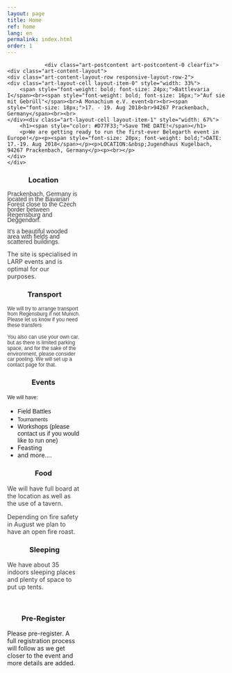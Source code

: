 ```yaml
---
layout: page
title: Home
ref: home
lang: en
permalink: index.html
order: 1
---
```


<div class="art-layout-wrapper">
                <div class="art-content-layout">
                    <div class="art-content-layout-row">
                        <div class="art-layout-cell art-content"><article class="art-post art-article">
                                
                                                
                <div class="art-postcontent art-postcontent-0 clearfix"><div class="art-content-layout">
    <div class="art-content-layout-row responsive-layout-row-2">
    <div class="art-layout-cell layout-item-0" style="width: 33%">
        <span style="font-weight: bold; font-size: 24px;">Battlevaria I</span><br><span style="font-weight: bold; font-size: 16px;">"Auf sie mit Gebrüll"</span><br>A Monachium e.V. event<br><br><span style="font-size: 18px;">17. - 19. Aug 2018<br>94267 Prackenbach, Germany</span><br><br>
    </div><div class="art-layout-cell layout-item-1" style="width: 67%">
        <h1><span style="color: #D77F33;">Save THE DATE!</span></h1>
        <p>We are getting ready to run the first-ever Belegarth event in Europe!</p><p><span style="font-size: 20px; font-weight: bold;">DATE: 17.-19. Aug 2018</span></p><p>LOCATION:&nbsp;Jugendhaus Kugelbach, 94267 Prackenbach, Germany</p><p><br></p>
    </div>
    </div>
</div>
<div class="art-content-layout">
    <div class="art-content-layout-row responsive-layout-row-3">
    <div class="art-layout-cell layout-item-2" style="width: 33%">
        <h3 style="text-align: center;">Location</h3><p><span style="color: rgb(54, 54, 54); font-family: Verdana, sans-serif; line-height: 12px;">Prackenbach, Germany is located in the Bavarian Forest close to the Czech border between Regensburg and Deggendorf.</span><br></p><p><span style="color: rgb(54, 54, 54); font-family: Verdana, sans-serif; line-height: 12px;">It's a beautiful wooded area with fields and scattered buildings.</span></p><p><span style="color: rgb(54, 54, 54);">The site is specialised in LARP events and is optimal for our purposes.</span></p>
    </div><div class="art-layout-cell layout-item-2" style="width: 34%">
        <h3 style="text-align: center;">Transport</h3><p class="MsoNormal"><span lang="EN-GB" style="font-size: 9pt; line-height: 107%; font-family: Verdana, sans-serif; color: rgb(54, 54, 54);">We will try to arrange transport
         from Regensburg if not Munich. Please let us know if you need these transfers</span></p><p class="MsoNormal"><span lang="EN-GB" style="font-size: 9pt; line-height: 107%; font-family: Verdana, sans-serif; color: rgb(54, 54, 54);">You also can use your own car, but as there is limited parking space, and for the sake of the environment, please consider car pooling. We will set up a contact page for that.</span></p>
    </div><div class="art-layout-cell layout-item-2" style="width: 33%">
        <h3 style="text-align: center;">Events</h3><p class="MsoNormal" style="margin-top: 9pt; margin-right: 0cm; margin-bottom: 9pt; margin-left: 0cm; line-height: 13.5pt;"><span lang="EN-GB" style="font-size: 9pt; font-family: Verdana, sans-serif;">We
         will have:</span></p><p class="MsoNormal" style="margin-top: 9pt; margin-right: 0cm; margin-bottom: 9pt; margin-left: 0cm;"></p><ul><li><span style="font-family: Verdana, sans-serif; line-height: 18px;">Field Battles</span></li><li><span lang="EN-GB" style="font-size: 9pt; line-height: 107%; font-family: Verdana, sans-serif;">Tournaments</span></li><li><span lang="EN-GB" style="font-size: 9pt; line-height: 107%; font-family: Verdana, sans-serif;"></span><span style="font-family: Verdana, sans-serif;">Workshops (please contact us if you would like to run one)</span></li><li>Feasting</li><li>and more....</li></ul><p>
        </p>
    </div>
    </div>
</div>
<div class="art-content-layout">
    <div class="art-content-layout-row responsive-layout-row-3">
    <div class="art-layout-cell layout-item-2" style="width: 33%">
        <h3 style="text-align: center;">Food</h3><p><span style="color: rgb(54, 54, 54);">We will have full board at the location as well as the use of a tavern.</span></p><p><span style="color: rgb(54, 54, 54);">Depending on fire safety in August we plan to have an open fire roast.</span></p>
    </div><div class="art-layout-cell layout-item-2" style="width: 34%">
        <h3 style="text-align: center;">Sleeping</h3><p><span style="color: rgb(54, 54, 54);">We have about 35 indoors sleeping places and plenty of space to put up tents.</span><span style="color: rgb(54, 54, 54);"></span></p><p><br></p>
    </div><div class="art-layout-cell layout-item-2" style="width: 33%">
        <h3 style="text-align: center;">Pre-Register</h3><p>Please pre-register. A full registration process will follow as we get closer to the event and more details are added.<br></p><p><br></p>
    </div>
    </div>
</div>
</div>

